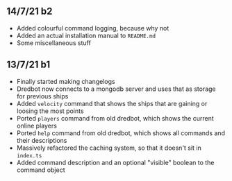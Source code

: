 ## 14/7/21 b2
- Added colourful command logging, because why not
- Added an actual installation manual to `README.md`
- Some miscellaneous stuff

## 13/7/21 b1
- Finally started making changelogs
- Dredbot now connects to a mongodb server and uses that as storage for previous ships
- Added `velocity` command that shows the ships that are gaining or loosing the most points
- Ported `players` command from old dredbot, which shows the current online players
- Ported `help` command from old dredbot, which shows all commands and their descriptions
- Massively refactored the caching system, so that it doesn't sit in `index.ts`
- Added command description and an optional "visible" boolean to the command object